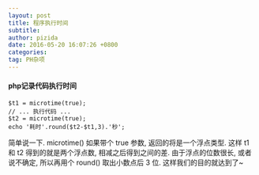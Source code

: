 ```yaml
---
layout: post
title: 程序执行时间
subtitle: 
author: pizida
date: 2016-05-20 16:07:26 +0800
categories: 
tag: PH杂项
---
```

#### php记录代码执行时间
```
$t1 = microtime(true);
// ... 执行代码 ...
$t2 = microtime(true);
echo '耗时'.round($t2-$t1,3).'秒';
```

简单说一下. microtime() 如果带个 true 参数, 返回的将是一个浮点类型. 这样 t1 和 t2 得到的就是两个浮点数, 相减之后得到之间的差. 由于浮点的位数很长, 或者说不确定, 所以再用个 round() 取出小数点后 3 位. 这样我们的目的就达到了~